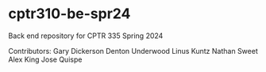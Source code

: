 # cptr310-be-spr24
Back end repository for CPTR 335 Spring 2024

Contributors:
Gary Dickerson
Denton Underwood
Linus Kuntz
Nathan Sweet
Alex King
Jose Quispe